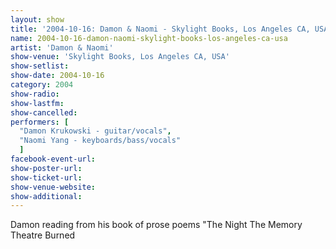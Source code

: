 ```yaml
---
layout: show
title: '2004-10-16: Damon & Naomi - Skylight Books, Los Angeles CA, USA'
name: 2004-10-16-damon-naomi-skylight-books-los-angeles-ca-usa
artist: 'Damon & Naomi'
show-venue: 'Skylight Books, Los Angeles CA, USA'
show-setlist: 
show-date: 2004-10-16
category: 2004
show-radio: 
show-lastfm: 
show-cancelled: 
performers: [
  "Damon Krukowski - guitar/vocals",
  "Naomi Yang - keyboards/bass/vocals"
  ]
facebook-event-url: 
show-poster-url: 
show-ticket-url: 
show-venue-website: 
show-additional: 
---
```


Damon reading from his book of prose poems "The Night The Memory Theatre Burned